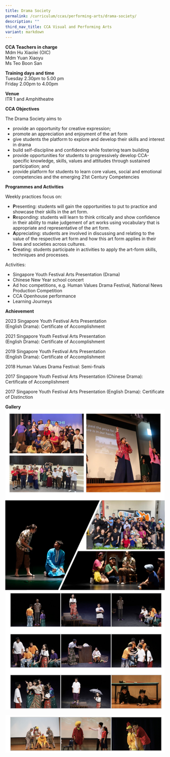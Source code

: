 ```yaml
---
title: Drama Society
permalink: /curriculum/ccas/performing-arts/drama-society/
description: ""
third_nav_title: CCA Visual and Performing Arts
variant: markdown
---
```

**CCA Teachers in charge** <br>
Mdm Hu Xiaolei (OIC)<br>
Mdm Yuan Xiaoyu <br>
Ms Teo Boon San

**Training days and time**<br>
Tuesday 2.30pm to 5.00 pm<br>
Friday 2.00pm to 4.00pm

**Venue**<br>
ITR 1 and Amphitheatre

**CCA Objectives**

The Drama Society aims to

*   provide an opportunity for creative expression;
*   promote an appreciation and enjoyment of the art form
*   give students the platform to explore and develop their skills and interest in drama
*   build self-discipline and confidence while fostering team building
*   provide opportunities for students to progressively develop CCA-specific knowledge, skills, values and attitudes through sustained participation; and
*   provide platform for students to learn core values, social and emotional competencies and the emerging 21st Century Competencies

**Programmes and Activities**

Weekly practices focus on:

*   **P**resenting: students will gain the opportunities to put to practice and showcase their skills in the art form.
*   **R**esponding: students will learn to think critically and show confidence in their ability to make judgement of art works using vocabulary that is appropriate and representative of the art form.
*   **A**ppreciating: students are involved in discussing and relating to the value of the respective art form and how this art form applies in their lives and societies across cultures.
*   **C**reating: students participate in activities to apply the art-form skills, techniques and processes.

Activities:

*   Singapore Youth Festival Arts Presentation (Drama)
*   Chinese New Year school concert
*   Ad hoc competitions, e.g. Human Values Drama Festival, National News Production Competition
*   CCA Openhouse performance
*   Learning Journeys

**Achievement**

2023 Singapore Youth Festival Arts Presentation  
(English Drama): Certificate of Accomplishment

2021 Singapore Youth Festival Arts Presentation  
(English Drama): Certificate of Accomplishment

2019 Singapore Youth Festival Arts Presentation  
(English Drama): Certificate of Accomplishment

2018&nbsp;Human Values Drama Festival:&nbsp;Semi-finals

2017 Singapore Youth Festival Arts Presentation (Chinese Drama): Certificate of Accomplishment

2017 Singapore Youth Festival Arts Presentation (English Drama): Certificate of Distinction

**Gallery**
![](/images/Drama_Slide1.JPG)
![](/images/Drama_Slide2.JPG)
![Drama Society](/images/Drama%20Society_1.jpg)

![Drama Society](/images/Drama%20Society_2.jpg)